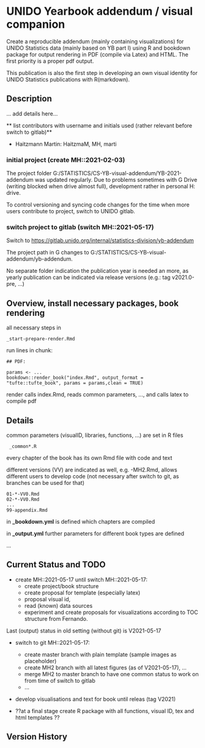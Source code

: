 # UNIDO Yearbook addendum / visual companion 

Create a reproducible addendum (mainly containing visualizations) for UNIDO Statistics data (mainly based on YB part I) using R and bookdown package for output rendering in PDF (compile via Latex) and HTML. The first priority is a proper pdf output.

This publication is also the first step in developing an own visual identity for UNIDO Statistics publications with R(markdown).


## Description

... add details here...

** list contributors with username and initials used (rather relevant before switch to gitlab)**

* Haitzmann Martin: HaitzmaM, MH, marti

### initial project (create MH::2021-02-03)

The project folder G:/STATISTICS/CS-YB-visual-addendum/YB-2021-addendum was updated regularly.
Due to problems sometimes with G Drive (writing blocked when drive almost full), development rather in personal H: drive.

To control versioning and syncing code changes for the time when  more users contribute to project, switch to UNIDO gitlab.

### switch project to gitlab (switch MH::2021-05-17)

Switch to https://gitlab.unido.org/internal/statistics-division/yb-addendum

The project path in G changes to G:/STATISTICS/CS-YB-visual-addendum/yb-addendum. 

No separate folder indication the publication year is needed an more, as yearly publication can be indicated via release versions (e.g.: tag v2021.0-pre, ...)

## Overview, install necessary packages, book rendering

all necessary steps in 
```
_start-prepare-render.Rmd
```

run lines in chunk:

```
## PDF:

params <- ...
bookdown::render_book("index.Rmd", output_format = "tufte::tufte_book", params = params,clean = TRUE)
```

render calls index.Rmd, reads common parameters, ..., and calls latex to compile pdf 

## Details

common parameters (visualID, libraries, functions, ...) are set in R files 
```
 _common*.R
```
every chapter of the book has its own Rmd file with code and text

different versions (VV) are indicated as well, e.g. -MH2.Rmd, allows different users to develop code (not necessary after switch to git, as branches can be used for that)
```
01-*-VV0.Rmd
02-*-VV0.Rmd
...
99-appendix.Rmd
```

in **_bookdown.yml** is defined which chapters are compiled

in **_output.yml** further parameters for different book types are defined

...

## Current Status and TODO 

* create MH::2021-05-17 until switch MH::2021-05-17:
  - create project/book structure
  - create proposal for template (especially latex)
  - proposal visual id, 
  - read (known) data sources
  - experiment and create proposals for visualizations according to TOC structure from Fernando. 
  
Last (output) status in old setting (without git) is V2021-05-17

* switch to git MH::2021-05-17:
  - create master branch with plain template (sample images as placeholder)
  - create MH2 branch with all latest figures (as of  V2021-05-17), ...
  - merge MH2 to master branch to have one common status to work on from time of switch to gitlab
  - ...

* develop visualisations and text for book until releas (tag V2021)


* ??at a final stage create R package with all functions, visual ID, tex and html templates ??


## Version History


